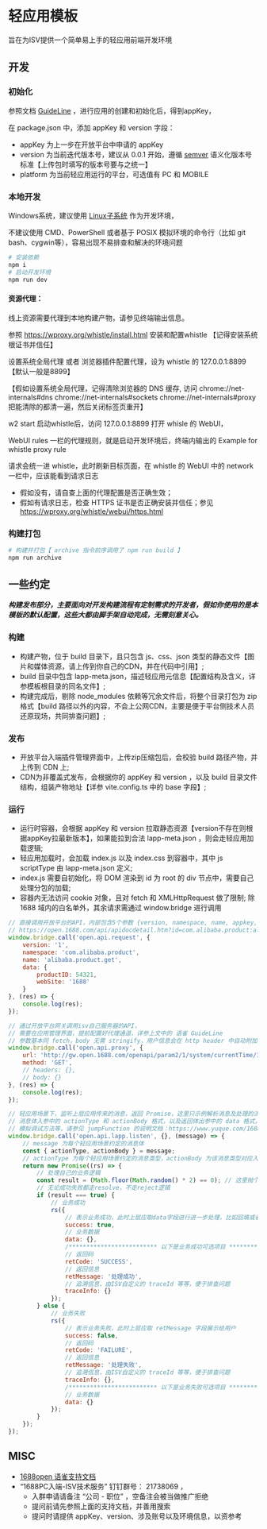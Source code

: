 # 轻应用模板

旨在为ISV提供一个简单易上手的轻应用前端开发环境

## 开发
### 初始化

参照文档 [GuideLine](https://www.yuque.com/1688open/support/foc409#dEb8N) ，进行应用的创建和初始化后，得到appKey，

在 package.json 中，添加 appKey 和 version 字段：
 - appKey 为上一步在开放平台中申请的 appKey
 - version 为当前迭代版本号，建议从 0.0.1 开始，遵循 [semver](https://semver.org/lang/zh-CN/) 语义化版本号标准【上传包时填写的版本号要与之统一】
 - platform 为当前轻应用运行的平台，可选值有 PC 和 MOBILE

### 本地开发

Windows系统，建议使用 [Linux子系统](https://learn.microsoft.com/zh-cn/windows/wsl/install) 作为开发环境，

不建议使用 CMD、PowerShell 或者基于 POSIX 模拟环境的命令行（比如 git bash、cygwin等），容易出现不易排查和解决的环境问题

```bash
# 安装依赖
npm i
# 启动开发环境
npm run dev
```

#### 资源代理：

线上资源需要代理到本地构建产物，请参见终端输出信息。

参照 https://wproxy.org/whistle/install.html 安装和配置whistle 【记得安装系统根证书并信任】

设置系统全局代理 或者 浏览器插件配置代理，设为 whistle 的 127.0.0.1:8899 【默认一般是8899】

【假如设置系统全局代理，记得清除浏览器的 DNS 缓存, 访问 chrome://net-internals#dns chrome://net-internals#sockets chrome://net-internals#proxy 把能清除的都清一遍，然后关闭标签页重开】

w2 start 启动whistle后，访问 127.0.0.1:8899 打开 whisle 的 WebUI，

WebUI rules 一栏的代理规则，就是启动开发环境后，终端内输出的 Example for whistle proxy rule

请求会统一进 whistle，此时刷新目标页面，在 whistle 的 WebUI 中的 network 一栏中，应该能看到请求日志
 - 假如没有，请自查上面的代理配置是否正确生效；
 - 假如有请求日志，检查 HTTPS 证书是否正确安装并信任；参见  https://wproxy.org/whistle/webui/https.html

### 构建打包

```bash
# 构建并打包【 archive 指令前序调用了 npm run build 】 
npm run archive
```
## 一些约定

***构建发布部分，主要面向对开发构建流程有定制需求的开发者，假如你使用的是本模板的默认配置，这些大都由脚手架自动完成，无需刻意关心。***
### 构建

- 构建产物，位于 build 目录下，且只包含 js、css、json 类型的静态文件【图片和媒体资源，请上传到你自己的CDN，并在代码中引用】;
- build 目录中包含 lapp-meta.json，描述轻应用元信息【配置结构及含义，详参模板根目录的同名文件】;
- 构建完成后，剔除 node_modules 依赖等冗余文件后，将整个目录打包为 zip 格式【build 路径以外的内容，不会上公网CDN，主要是便于平台侧技术人员还原现场，共同排查问题】;

### 发布

- 开放平台入端插件管理界面中，上传zip压缩包后，会校验 build 路径产物，并上传到 CDN 上;
- CDN为非覆盖式发布，会根据你的 appKey 和 version ，以及 build 目录文件结构，组装产物地址【详参 vite.config.ts 中的 base 字段】;

### 运行

- 运行时容器，会根据 appKey 和 version 拉取静态资源【version不存在则根据appKey拉最新版本】，如果能拉到合法 lapp-meta.json ，则会走轻应用加载逻辑;
- 轻应用加载时，会加载 index.js 以及 index.css 到容器中，其中 js scriptType 由 lapp-meta.json 定义;
- index.js 需要自初始化，将 DOM 渲染到 id 为 root 的 div 节点中，需要自己处理分包的加载;
- 容器内无法访问 cookie 对象，且对 fetch 和 XMLHttpRequest 做了限制; 除 1688 域内的白名单外，其余请求需通过 window.bridge 进行调用

```javascript
// 直接调用开放平台的API，内部包含5个参数 {version, namespace, name, appkey, data}
// https://open.1688.com/api/apidocdetail.htm?id=com.alibaba.product:alibaba.product.get-1&aopApiCategory=product_new
window.bridge.call('open.api.request', {
    version: '1',
    namespace: 'com.alibaba.product',
    name: 'alibaba.product.get',
    data: {
        productID: 54321,
        webSite: '1688'
    }
}, (res) => {
    console.log(res);
});

// 通过开放平台网关调用isv自己服务器的API，
// 需要在应用管理界面，提前配置好代理通道，详参上文中的 语雀 GuideLine
// 参数基本同 fetch，body 无需 stringify，用户信息会在 http header 中自动附加，用 userId 字段标识
window.bridge.call('open.api.proxy', {
    url: 'http://gw.open.1688.com/openapi/param2/1/system/currentTime/1323',
    method: 'GET',
    // headers: {},
    // body: {}
}, (res) => {
    console.log(res);
});

// 轻应用场景下，监听上层应用传来的消息，返回 Promise，这里只示例解析消息及处理的流程
// 消息体入参中的 actionType 和 actionBody 格式，以及返回体出参中的 data 格式，
// 模拟调试方法等，请参见 jumpFunction 的说明文档：https://www.yuque.com/1688open/support/xkezpe9wof04gsk8
window.bridge.call('open.api.lapp.listen', {}, (message) => {
    // message 为每个轻应用场景约定的消息体
    const { actionType, actionBody } = message;
    // actionType 为每个轻应用场景约定的消息类型，actionBody 为该消息类型对应入参
    return new Promise((rs) => {
        // 处理自己的业务逻辑
        const result = (Math.floor(Math.random() * 2) == 0); // 这里抛个硬币，模拟业务成功失败
        // 无论成功失败都走resolve，不走reject逻辑
        if (result === true) {
            // 业务成功
            rs({
                // 表示业务成功，此时上层应取data字段进行进一步处理，比如回填或者提交
                success: true,
                // 业务数据
                data: {},
                /************************* 以下是业务成功可选项目 *************************/
                // 返回码
                retCode: 'SUCCESS',
                // 返回信息
                retMessage: '处理成功',
                // 追溯信息，由ISV自定义的 traceId 等等，便于排查问题
                traceInfo: {}
            });
        } else {
            // 业务失败
            rs({
                // 表示业务失败，此时上层应取 retMessage 字段展示给用户
                success: false,
                // 返回码
                retCode: 'FAILURE',
                // 返回信息
                retMessage: '处理失败',
                // 追溯信息，由ISV自定义的 traceId 等等，便于排查问题
                traceInfo: {},
                /************************* 以下是业务失败可选项目 *************************/
                // 业务数据
                data: {}
            });
        }
    });
});

```

## MISC

- [1688open 语雀支持文档](https://www.yuque.com/1688open/support)
- “1688PC入端-ISV技术服务” 钉钉群号： 21738069 ，
  - 入群申请请备注 “公司 - 职位” ，空备注会被当做推广拒绝
  - 提问前请先参照上面的支持文档，并善用搜索
  - 提问时请提供 appKey、version、涉及账号以及环境信息，以资参考

